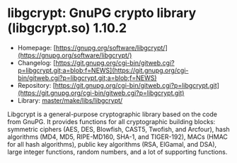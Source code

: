# libgcrypt: GnuPG crypto library (libgcrypt.so) 1.10.2
 - Homepage: [https://gnupg.org/software/libgcrypt/](https://gnupg.org/software/libgcrypt/)
 - Changelog: [https://git.gnupg.org/cgi-bin/gitweb.cgi?p=libgcrypt.git;a=blob;f=NEWS](https://git.gnupg.org/cgi-bin/gitweb.cgi?p=libgcrypt.git;a=blob;f=NEWS)
 - Repository: [https://git.gnupg.org/cgi-bin/gitweb.cgi?p=libgcrypt.git](https://git.gnupg.org/cgi-bin/gitweb.cgi?p=libgcrypt.git)
 - Library: [master/make/libs/libgcrypt/](https://github.com/Freetz-NG/freetz-ng/tree/master/make/libs/libgcrypt/)

Libgcrypt is a general-purpose cryptographic library based on the code from GnuPG. It provides functions for all cryptographic building blocks: symmetric ciphers (AES, DES, Blowfish, CAST5, Twofish, and Arcfour), hash algorithms (MD4, MD5, RIPE-MD160, SHA-1, and TIGER-192), MACs (HMAC for all hash algorithms), public key algorithms (RSA, ElGamal, and DSA), large integer functions, random numbers, and a lot of supporting functions.
